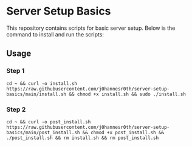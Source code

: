 # Server Setup Basics

This repository contains scripts for basic server setup. Below is the command to install and run the scripts:

## Usage

### Step 1
```shell
cd ~ && curl -o install.sh https://raw.githubusercontent.com/j0hannesr0th/server-setup-basics/main/install.sh && chmod +x install.sh && sudo ./install.sh
```

### Step 2

```shell
cd ~ && curl -o post_install.sh https://raw.githubusercontent.com/j0hannesr0th/server-setup-basics/main/post_install.sh && chmod +x post_install.sh && ./post_install.sh && rm install.sh && rm post_install.sh
```
